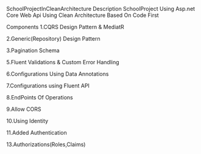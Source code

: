 SchoolProjectInCleanArchitecture
Description
SchoolProject Using Asp.net Core Web Api Using Clean Architecture Based On Code First

Components
1.CQRS Design Pattern & MediatR

2.Generic(Repository) Design Pattern

3.Pagination Schema

5.Fluent Validations & Custom Error Handling

6.Configurations Using Data Annotations

7.Configurations using Fluent API

8.EndPoints Of Operations

9.Allow CORS

10.Using Identity

11.Added Authentication

13.Authorizations(Roles,Claims)
